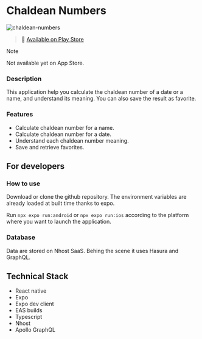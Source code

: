 # Chaldean Numbers

![chaldean-numbers](https://github.com/alexCoding42/ChaldeanNumbers/assets/56698920/7bff6c42-46a5-40a8-acef-a47356995104)

> 📲 [Available on Play Store](https://play.google.com/store/apps/details?id=com.alex_dev.chaldeannumbers&pli=1)

> [!NOTE]  
> Not available yet on App Store.

### Description

This application help you calculate the chaldean number of a date or a name, and understand its meaning. You can also save the result as favorite.

### Features

- Calculate chaldean number for a name.
- Calculate chaldean number for a date.
- Understand each chaldean number meaning.
- Save and retrieve favorites.

## For developers

### How to use

Download or clone the github repository. The environment variables are already loaded at built time thanks to expo.

Run `npx expo run:android` or `npx expo run:ios` according to the platform where you want to launch the application.

### Database

Data are stored on Nhost SaaS. Behing the scene it uses Hasura and GraphQL.

## Technical Stack

- React native
- Expo
- Expo dev client
- EAS builds
- Typescript
- Nhost
- Apollo GraphQL
